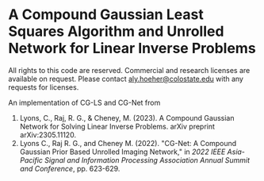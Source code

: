 # A Compound Gaussian Least Squares Algorithm and Unrolled Network for Linear Inverse Problems
All rights to this code are reserved. Commercial and research licenses are available on request. Please contact aly.hoeher@colostate.edu with any requests for licenses.

An implementation of CG-LS and CG-Net from 
  1. Lyons, C., Raj, R. G., & Cheney, M. (2023). A Compound Gaussian Network for Solving Linear Inverse Problems. arXiv preprint arXiv:2305.11120.
  2. Lyons C., Raj R. G., and Cheney M. (2022). "CG-Net: A Compound Gaussian Prior Based Unrolled Imaging Network," in *2022 IEEE Asia-Pacific Signal and Information Processing Association Annual Summit and Conference*, pp. 623-629.
